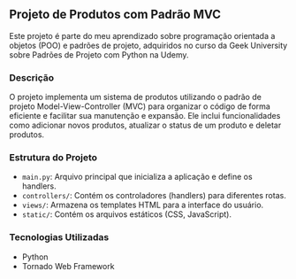 ## Projeto de Produtos com Padrão MVC

Este projeto é parte do meu aprendizado sobre programação orientada a objetos (POO) e padrões de projeto, adquiridos no curso da Geek University sobre Padrões de Projeto com Python na Udemy.

### Descrição
O projeto implementa um sistema de produtos utilizando o padrão de projeto Model-View-Controller (MVC) para organizar o código de forma eficiente e facilitar sua manutenção e expansão. Ele inclui funcionalidades como adicionar novos produtos, atualizar o status de um produto e deletar produtos.

### Estrutura do Projeto
- `main.py`: Arquivo principal que inicializa a aplicação e define os handlers.
- `controllers/`: Contém os controladores (handlers) para diferentes rotas.
- `views/`: Armazena os templates HTML para a interface do usuário.
- `static/`: Contém os arquivos estáticos (CSS, JavaScript).

### Tecnologias Utilizadas
- Python
- Tornado Web Framework
